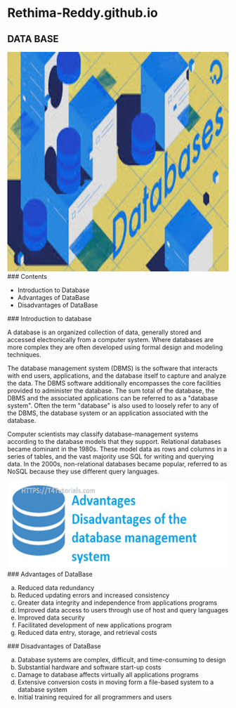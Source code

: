 # Rethima-Reddy.github.io
## DATA BASE
<img src="data1.jpg" alt="data base logo" height="500" weidth="300" >
### Contents
<ul>
  <li>Introduction to Database</li>
  <li>Advantages of DataBase</li>
  <li>Disadvantages of DataBase</li>
</ul>
### Introduction to database
<p>
  A database is an organized collection of data, generally stored and accessed electronically from a computer system. Where databases are more complex they are often developed using formal design and modeling techniques.

The database management system (DBMS) is the software that interacts with end users, applications, and the database itself to capture and analyze the data. The DBMS software additionally encompasses the core facilities provided to administer the database. The sum total of the database, the DBMS and the associated applications can be referred to as a "database system". Often the term "database" is also used to loosely refer to any of the DBMS, the database system or an application associated with the database.

Computer scientists may classify database-management systems according to the database models that they support. Relational databases became dominant in the 1980s. These model data as rows and columns in a series of tables, and the vast majority use SQL for writing and querying data. In the 2000s, non-relational databases became popular, referred to as NoSQL because they use different query languages.
</p>
<img src="images.png" alt="advantages image" height="200" weidth="200" >
### Advantages of DataBase 
<ol type="a">
  <li>Reduced data redundancy</li>
  <li>Reduced updating errors and increased consistency</li>
  <li>Greater data integrity and independence from applications programs</li>
  <li>Improved data access to users through use of host and query languages</li>
  <li>Improved data security</li>
  <li> Facilitated development of new applications program </li>
  <li>  Reduced data entry, storage, and retrieval costs</li>
</ol>
### Disadvantages of DataBase
<ol type="a">
  <li> Database systems are complex, difficult, and time-consuming to design </li>
  <li> Substantial hardware and software start-up costs</li>
  <li> Damage to database affects virtually all applications programs</li>
  <li> Extensive conversion costs in moving form a file-based system to a database system</li>
  <li> Initial training required for all programmers and users</li>
</ol>
